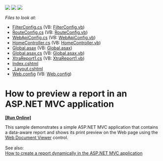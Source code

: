 <!-- default badges list -->
![](https://img.shields.io/endpoint?url=https://codecentral.devexpress.com/api/v1/VersionRange/128596543/16.1.4%2B)
[![](https://img.shields.io/badge/Open_in_DevExpress_Support_Center-FF7200?style=flat-square&logo=DevExpress&logoColor=white)](https://supportcenter.devexpress.com/ticket/details/E3248)
[![](https://img.shields.io/badge/📖_How_to_use_DevExpress_Examples-e9f6fc?style=flat-square)](https://docs.devexpress.com/GeneralInformation/403183)
<!-- default badges end -->
<!-- default file list -->
*Files to look at*:

* [FilterConfig.cs](./CS/ReportInMvcApplication/App_Start/FilterConfig.cs) (VB: [FilterConfig.vb](./VB/ReportInMvcApplication/App_Start/FilterConfig.vb))
* [RouteConfig.cs](./CS/ReportInMvcApplication/App_Start/RouteConfig.cs) (VB: [RouteConfig.vb](./VB/ReportInMvcApplication/App_Start/RouteConfig.vb))
* [WebApiConfig.cs](./CS/ReportInMvcApplication/App_Start/WebApiConfig.cs) (VB: [WebApiConfig.vb](./VB/ReportInMvcApplication/App_Start/WebApiConfig.vb))
* [HomeController.cs](./CS/ReportInMvcApplication/Controllers/HomeController.cs) (VB: [HomeController.vb](./VB/ReportInMvcApplication/Controllers/HomeController.vb))
* [Global.asax](./CS/ReportInMvcApplication/Global.asax) (VB: [Global.asax](./VB/ReportInMvcApplication/Global.asax))
* [Global.asax.cs](./CS/ReportInMvcApplication/Global.asax.cs) (VB: [Global.asax.vb](./VB/ReportInMvcApplication/Global.asax.vb))
* [XtraReport1.cs](./CS/ReportInMvcApplication/Reports/XtraReport1.cs) (VB: [XtraReport1.vb](./VB/ReportInMvcApplication/Reports/XtraReport1.vb))
* [Index.cshtml](./CS/ReportInMvcApplication/Views/Home/Index.cshtml)
* [_Layout.cshtml](./CS/ReportInMvcApplication/Views/Shared/_Layout.cshtml)
* [Web.config](./CS/ReportInMvcApplication/Web.config) (VB: [Web.config](./VB/ReportInMvcApplication/Web.config))
<!-- default file list end -->
# How to preview a report in an ASP.NET MVC application
<!-- run online -->
**[[Run Online]](https://codecentral.devexpress.com/e3248/)**
<!-- run online end -->


<p>This sample demonstrates a simple ASP.NET MVC application that contains a data-aware report and shows its print preview on the Web page using the <a href="https://documentation.devexpress.com/#AspNet/CustomDocument114491">Web Document Viewer</a> control.<br><br>See also:<br><a href="https://www.devexpress.com/Support/Center/p/E4714">How to create a report dynamically in the ASP.NET MVC application</a></p>

<br/>


